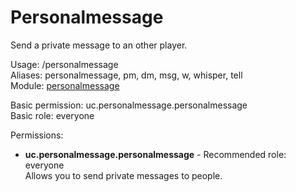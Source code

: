 Personalmessage
====
Send a private message to an other player.

Usage: /personalmessage <Player> <Message><br>
Aliases: personalmessage, pm, dm, msg, w, whisper, tell<br>
Module: [personalmessage](../modules/personalmessage.md)<br>

Basic permission: uc.personalmessage.personalmessage<br>
Basic role: everyone<br>

Permissions: <br>
* **uc.personalmessage.personalmessage** - Recommended role: everyone<br>Allows you to send private messages to people.
